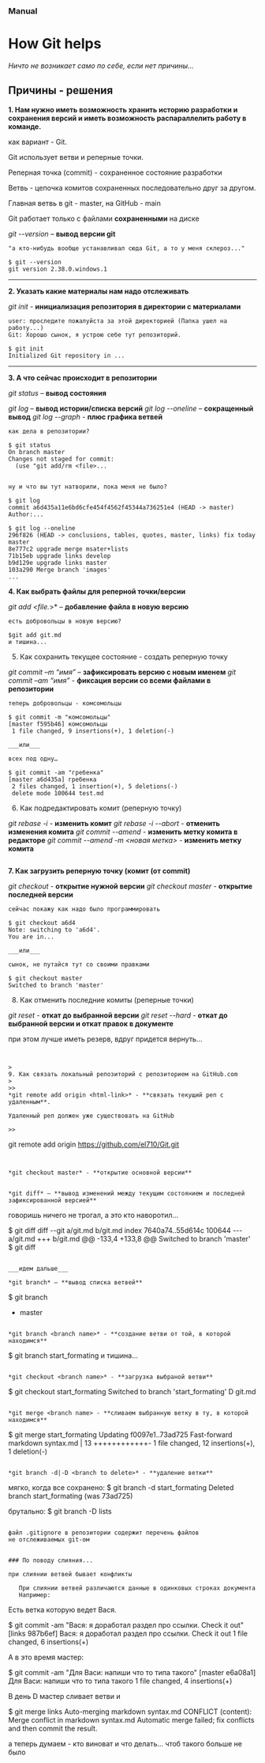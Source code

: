 
### Manual 

# How Git helps

*Ничто не возникает само по себе, если нет причины...*

## Причины - решения

> 
**1. Нам нужно иметь возможность хранить историю разработки и сохранения версий и иметь возможность распараллелить работу в команде.**
>
>>
как вариант - Git. 

Git использует ветви и реперные точки.

Реперная точка (commit) - сохраненное состояние разработки

Ветвь - цепочка комитов сохраненных последовательно друг за другом.

Главная ветвь в git - master, на GitHub - main

Git работает только с файлами **сохраненными** на диске 

*git --version* – **вывод версии git**
>> 
```
"а кто-нибудь вообще устанавливал сюда Git, а то у меня склероз..."

$ git --version
git version 2.38.0.windows.1
```
---

> 
**2. Указать какие материалы нам надо отслеживать**
>
>>
*git init* - **инициализация репозитория в директории с материалами**
>>
```
user: проследите пожалуйста за этой директорией (Папка ушел на работу...)
Git: Хорошо сынок, я устрою себе тут репозиторий.

$ git init
Initialized Git repository in ...
```
---

>
**3. А что сейчас происходит в репозитории**
>
>>
*git status* – **вывод состояния**

*git log* – **вывод истории/списка версий**
*git log --oneline* – **сокращенный вывод**
*git log --graph* - **плюс графика ветвей**
>>
```
как дела в репозитории?

$ git status
On branch master
Changes not staged for commit:
  (use "git add/rm <file>...


ну и что вы тут натворили, пока меня не было?

$ git log
commit a6d435a11e6bd6cfe454f4562f45344a736251e4 (HEAD -> master)
Author:...

$ git log --oneline
296f826 (HEAD -> conclusions, tables, quotes, master, links) fix today master
8e777c2 upgrade merge msater+lists
71b15eb upgrade links develop
b9d129e upgrade links master
103a290 Merge branch 'images'
...

```

>
**4. Как выбрать файлы для реперной точки/версии** 
>
>>
*git add <file.*>* – **добавление файла в новую версию**
>>
```
есть добровольцы в новую версию?

$git add git.md
и тишина...
```

>
5. Как сохранить текущее состояние - создать реперную точку 
>
>>
*git commit –m “имя”* – **зафиксировать версию с новым именем**
*git commit –am “имя”* -  **фиксация версии со всеми файлами в репозитории**
>>
```
теперь добровольцы - комсомольцы

$ git commit -m "комсомольцы"
[master f595b46] комсомольцы
 1 file changed, 9 insertions(+), 1 deletion(-)

___или___

всех под одну…

$ git commit -am "гребенка"
[master a6d435a] гребенка
 2 files changed, 1 insertion(+), 5 deletions(-)
 delete mode 100644 test.md
```

>
6. Как подредактировать комит (реперную точку) 
>
>>
*git rebase -i <hash id of version>* - **изменить комит**
*git rebase -i --abort* - **отменить изменения комита**
*git commit --amend* - **изменить метку комита в редакторе**
*git commit --amend -m <новая метка>* - **изменить метку комита**
>>
```
```


>
**7. Как загрузить реперную точку (комит (от commit)** 
>
>>
*git checkout  <hash id of version>* - **открытие нужной версии**
*git checkout master* - **открытие последней версии**
>>
```
сейчас покажу как надо было программировать

$ git checkout a6d4
Note: switching to 'a6d4'.
You are in...

___или___

сынок, не путайся тут со своими правками

$ git checkout master
Switched to branch 'master'

```

>
8. Как отменить последние комиты (реперные точки) 
>
>>
*git reset <hash id of version>* - **откат до выбранной версии**
*git reset --hard <hash id of version>* - **откат до выбранной версии и откат правок в документе**

при этом лучше иметь резерв, вдруг придется вернуть...
>>
```


>
9. Как связать локальный репозиторий с репозиторием на GitHub.com
>
>>
*git remote add origin <html-link>* - **связать текущий реп с удаленным**.

Удаленный реп должен уже существовать на GitHub

>>
```
git remote add origin https://github.com/el710/Git.git
```


*git checkout master* - **открытие основной версии**
```

```

*git diff* – **вывод изменений между текущим состоянием и последней зафиксированной версией**
```
говоришь ничего не трогал, а это кто наворотил...

$ git diff
diff --git a/git.md b/git.md
index 7640a74..55d614c 100644
--- a/git.md
+++ b/git.md
@@ -133,4 +133,8 @@ Switched to branch 'master'
 $ git diff
```

___идем дальше___

*git branch* – **вывод списка ветвей**
```
$ git branch
* master
```

*git branch <branch name>* - **создание ветви от той, в которой находимся**
```
$ git branch start_formating
и тишина...
```

*git checkout <branch name>* - **загрузка выбраной ветви**
```
$ git checkout start_formating
Switched to branch 'start_formating'
D       git.md
```

*git merge <branch name> - **сливаем выбранную ветку в ту, в которой находимся**
```
$ git merge start_formating
Updating f0097e1..73ad725
Fast-forward
 markdown syntax.md | 13 ++++++++++++-
 1 file changed, 12 insertions(+), 1 deletion(-)
```

*git branch -d|-D <branch to delete>* - **удаление ветки**
```
мягко, когда все сохранено:
$ git branch -d start_formating
Deleted branch start_formating (was 73ad725)

брутально:
$ git branch -D lists
```

файл .gitignore в репозитории содержит перечень файлов
не отслеживаемых git-ом


### По поводу слияния...

при слиянии ветвей бывает конфликты

   При слиянии ветвей различаются данные в одинковых строках документа
   Например:
   ```
   Есть ветка которую ведет Вася.
   
   $ git commit -am "Вася: я доработал раздел про ссылки. Check it out"
   [links 987b6ef] Вася: я доработал раздел про ссылки. Check it out
   1 file changed, 6 insertions(+)
   
   А в это время мастер:

   $ git commit -am "Для Васи: напиши что то типа такого"
   [master e6a08a1] Для Васи: напиши что то типа такого
   1 file changed, 4 insertions(+)

   В день D мастер сливает ветви и

   $ git merge links
   Auto-merging markdown syntax.md
   CONFLICT (content): Merge conflict in markdown syntax.md
   Automatic merge failed; fix conflicts and then commit the result.

   а теперь думаем - кто виноват и что делать... чтоб такого больше не было




   ```
